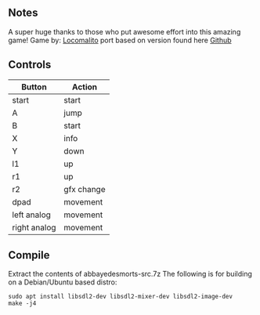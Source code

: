 ## Notes

A super huge thanks to those who put awesome effort into this amazing game!
Game by: [Locomalito](https://locomalito.com/)
port based on version found here [Github](https://github.com/nevat/abbayedesmorts-gpl)


## Controls

| Button | Action |
|--|--| 
|start|start|
|A|jump|
|B|start|
|X|info|
|Y|down|
|l1|up|
|r1|up|
|r2|gfx change|
|dpad|movement|
|left analog|movement|
|right analog|movement|

## Compile

Extract the contents of abbayedesmorts-src.7z
The following is for building on a Debian/Ubuntu based distro:

```shell
sudo apt install libsdl2-dev libsdl2-mixer-dev libsdl2-image-dev
make -j4
```